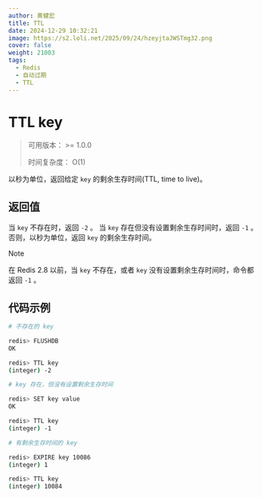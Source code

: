 ```yaml
---
author: 黄健宏
title: TTL
date: 2024-12-29 10:32:21
image: https://s2.loli.net/2025/09/24/hzeyjtaJWSTmg32.png
cover: false
weight: 21003
tags:
  - Redis
  - 自动过期
  - TTL
---
```


# TTL key

> 可用版本： >= 1.0.0
> 
> 时间复杂度： O(1)

以秒为单位，返回给定 `key` 的剩余生存时间(TTL, time to live)。

## 返回值

当 `key` 不存在时，返回 `-2` 。 当 `key` 存在但没有设置剩余生存时间时，返回 `-1` 。 否则，以秒为单位，返回 `key` 的剩余生存时间。

Note

在 Redis 2.8 以前，当 `key` 不存在，或者 `key` 没有设置剩余生存时间时，命令都返回 `-1` 。

## 代码示例

```bash
# 不存在的 key

redis> FLUSHDB
OK

redis> TTL key
(integer) -2

# key 存在，但没有设置剩余生存时间

redis> SET key value
OK

redis> TTL key
(integer) -1

# 有剩余生存时间的 key

redis> EXPIRE key 10086
(integer) 1

redis> TTL key
(integer) 10084
```
